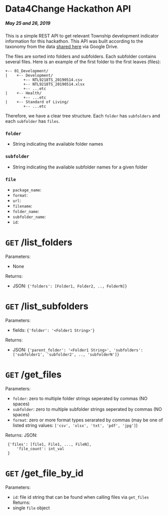 # Data4Change Hackathon API
##### May 25 and 26, 2019

This is a simple REST API to get relevant Township development indicator information for this hackathon. This API was built according to the taxonomy from the data [shared here](https://drive.google.com/drive/folders/1eLy31lg2H_0LRys4_I94bGGl75EKPtbC?fbclid=IwAR0Cgr2D6bvejfWGNHxnzLw2cKeRi6Zxn8p6rAuKdFpX169TFKHYhJ4HQgM) via Google Drive.

The files are sorted into folders and subfolders. Each subfolder contains several files. Here is an example of the first folder to the first leaves (files):
```
+-- 01_Development/
|    +-- Development/
        +-- NTL9218TS_20190514.csv
        +-- NTL9218TS_20190514.xlsx
        +-- ...etc
|    +-- Health/
        +-- ...etc
|    +-- Standard of Living/
        +-- ...etc        
```

Therefore, we have a clear tree structure. Each `folder` has `subfolders` and each `subfolder` has `files`.

### `folder`
- String indicating the available folder names

### `subfolder`
- String indicating the available subfolder names for a given folder 

### `file`
- `package_name`: 
- `format`: 
- `url`:
- `filename`: 
- `folder_name`:
- `subfolder_name`:
- `id`:

# `GET`  /list_folders
Parameters:
 - None

Returns: 
 - JSON: ```{'folders': [Folder1, Folder2, .., FolderN]}```

# `GET` /list_subfolders
Parameters:
 - fields: `{'folder': '<Folder1 String>'}`

Returns: 
 - JSON: ```{'parent_folder': '<Folder1 String>', 'subfolders':['subfolder1', 'subfolder2', .., 'subfolderN']}```

# `GET` /get_files
Parameters:
 - `folder`: zero to multiple folder strings seperated by commas (NO spaces)
 - `subfolder`: zero to multiple subfolder strings seperated by commas (NO spaces)
 - `format`: zero or more format types serarated by commas (may be one of listed string values: `['csv', 'xlsx', 'txt', 'pdf', 'jpg']`)

Returns: 
JSON: 
```
 {'files': [file1, File1, ..., FileN],
     'file_count': int_val
 }
 ```
 
 # `GET` /get_file_by_id
 Parameters:
 - `id`: file id string that can be found when calling files via `get_files`
 Returns:
- single `file` object
